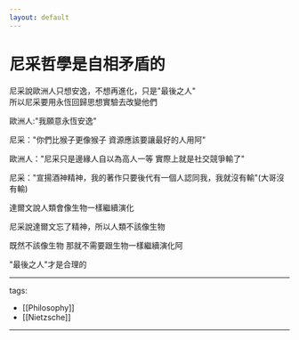 ```yaml
---
layout: default
---
```

# 尼采哲學是自相矛盾的

尼采說歐洲人只想安逸，不想再進化，只是"最後之人"  
所以尼采要用永恆回歸思想實驗去改變他們

歐洲人:"我願意永恆安逸"

尼采："你們比猴子更像猴子 資源應該要讓最好的人用阿"

歐洲人："尼采只是邊緣人自以為高人一等 實際上就是社交競爭輸了"

尼采："宣揚酒神精神，我的著作只要後代有一個人認同我，我就沒有輸"(大哥沒有輸)


達爾文說人類會像生物一樣繼續演化

尼采說達爾文忘了精神，所以人類不該像生物

既然不該像生物 那就不需要跟生物一樣繼續演化阿

"最後之人"才是合理的


---
tags:  
  - [[Philosophy]]
  - [[Nietzsche]]

---